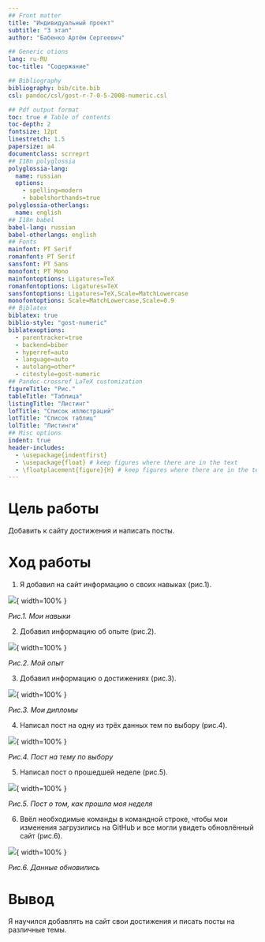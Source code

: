 ```yaml
---
## Front matter
title: "Индивидуальный проект"
subtitle: "3 этап"
author: "Бабенко Артём Сергеевич"

## Generic otions
lang: ru-RU
toc-title: "Содержание"

## Bibliography
bibliography: bib/cite.bib
csl: pandoc/csl/gost-r-7-0-5-2008-numeric.csl

## Pdf output format
toc: true # Table of contents
toc-depth: 2
fontsize: 12pt
linestretch: 1.5
papersize: a4
documentclass: scrreprt
## I18n polyglossia
polyglossia-lang:
  name: russian
  options:
	- spelling=modern
	- babelshorthands=true
polyglossia-otherlangs:
  name: english
## I18n babel
babel-lang: russian
babel-otherlangs: english
## Fonts
mainfont: PT Serif
romanfont: PT Serif
sansfont: PT Sans
monofont: PT Mono
mainfontoptions: Ligatures=TeX
romanfontoptions: Ligatures=TeX
sansfontoptions: Ligatures=TeX,Scale=MatchLowercase
monofontoptions: Scale=MatchLowercase,Scale=0.9
## Biblatex
biblatex: true
biblio-style: "gost-numeric"
biblatexoptions:
  - parentracker=true
  - backend=biber
  - hyperref=auto
  - language=auto
  - autolang=other*
  - citestyle=gost-numeric
## Pandoc-crossref LaTeX customization
figureTitle: "Рис."
tableTitle: "Таблица"
listingTitle: "Листинг"
lofTitle: "Список иллюстраций"
lotTitle: "Список таблиц"
lolTitle: "Листинги"
## Misc options
indent: true
header-includes:
  - \usepackage{indentfirst}
  - \usepackage{float} # keep figures where there are in the text
  - \floatplacement{figure}{H} # keep figures where there are in the text
---
```


# Цель работы

Добавить к сайту достижения и написать посты.

# Ход работы

1. Я добавил на сайт информацию о своих навыках (рис.1).

![](image/2022-05-14_19-43-24.png){ width=100% }

*Рис.1. Мои навыки*

2. Добавил информацию об опыте (рис.2).

![](image/2022-05-14_19-43-34.png){ width=100% }

*Рис.2. Мой опыт*

3. Добавил информацию о достижениях (рис.3).

![](image/2022-05-14_19-43-37.png){ width=100% }

*Рис.3. Мои дипломы*

4. Написал пост на одну из трёх данных тем по выбору (рис.4).

![](image/2022-05-14_19-43-57.png){ width=100% }

*Рис.4. Пост на тему по выбору*


5. Написал пост о прошедшей неделе (рис.5).

![](image/2022-05-14_19-44-12.png){ width=100% }

*Рис.5. Пост о том, как прошла моя неделя*

6. Ввёл необходимые команды в командной строке, чтобы мои изменения загрузились на GitHub и все могли увидеть обновлённый сайт (рис.6).

![](image/2022-05-14_19-45-37.png){ width=100% }

*Рис.6. Данные обновились*

# Вывод

Я научился добавлять на сайт свои достижения и писать посты на различные темы.